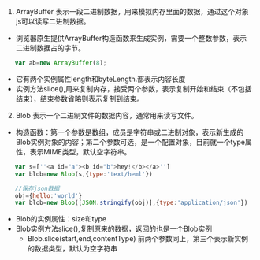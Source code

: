 1. ArrayBuffer 表示一段二进制数据，用来模拟内存里面的数据，通过这个对象js可以读写二进制数据。
  * 浏览器原生提供ArrayBuffer构造函数来生成实例，需要一个整数参数，表示二进制数据占的字节。
  ```javascript
     var ab=new ArrayBuffer(8);
  ```
  * 它有两个实例属性length和byteLength.都表示内容长度
  * 实例方法slice(),用来复制内存，接受两个参数，表示复制开始和结束（不包括结束），结束参数省略则表示复制到结束。

2. Blob 表示一个二进制文件的数据内容，通常用来读写文件。
  * 构造函数：第一个参数是数组，成员是字符串或二进制对象，表示新生成的Blob实例对象的内容；第二个参数可选，是一个配置对象，目前就一个type属性，表示MIME类型，默认空字符串。
  ```javascript
     var s=[''<a id="a"><b id="b">hey!</b></a>'']
     var blob=new Blob(s,{type:'text/heml'})

     //保存json数据
     obj={hello:'world'}
     var blob=new Blob([JSON.stringify(obj)],{type:'application/json'})
  ```
  * Blob的实例属性：size和type
  * Blob实例方法slice(),复制原来的数据，返回的也是一个Blob实例
      * Blob.slice(start,end,contentType) 前两个参数同上，第三个表示新实例的数据类型，默认为空字符串